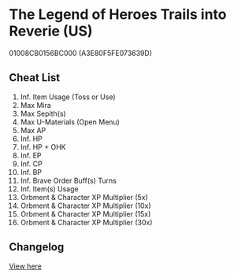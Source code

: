 # The Legend of Heroes Trails into Reverie (US)
01008CB0156BC000 (A3E80F5FE073639D)

## Cheat List
1. Inf. Item Usage (Toss or Use)
1. Max Mira
1. Max Sepith(s)
1. Max U-Materials (Open Menu)
1. Max AP
1. Inf. HP
1. Inf. HP + OHK
1. Inf. EP
1. Inf. CP
1. Inf. BP
1. Inf. Brave Order Buff(s) Turns
1. Inf. Item(s) Usage
1. Orbment & Character XP Multiplier (5x)
1. Orbment & Character XP Multiplier (10x)
1. Orbment & Character XP Multiplier (15x)
1. Orbment & Character XP Multiplier (30x)

## Changelog
[View here](./CHANGELOG.md)